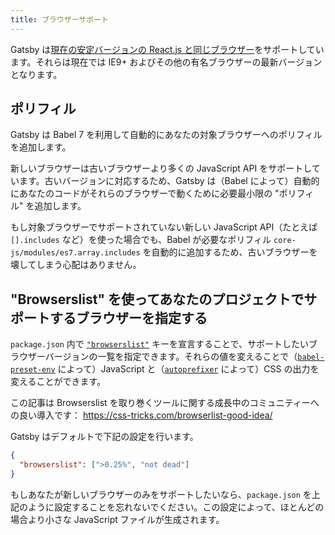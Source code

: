 ```yaml
---
title: ブラウザーサポート
---
```


Gatsby は[現在の安定バージョンの React.js と同じブラウザー](https://ja.reactjs.org/docs/react-dom.html#browser-support)をサポートしています。それらは現在では IE9+ およびその他の有名ブラウザーの最新バージョンとなります。

## ポリフィル

Gatsby は Babel 7 を利用して自動的にあなたの対象ブラウザーへのポリフィルを追加します。

新しいブラウザーは古いブラウザーより多くの JavaScript API をサポートしています。古いバージョンに対応するため、Gatsby は（Babel によって）自動的にあなたのコードがそれらのブラウザーで動くために必要最小限の "ポリフィル" を追加します。

もし対象ブラウザーでサポートされていない新しい JavaScript API（たとえば `[].includes` など）を使った場合でも、Babel が必要なポリフィル `core-js/modules/es7.array.includes` を自動的に追加するため、古いブラウザーを壊してしまう心配はありません。

## "Browserslist" を使ってあなたのプロジェクトでサポートするブラウザーを指定する

`package.json` 内で [`"browserslist"`](https://github.com/ai/browserslist) キーを宣言することで、サポートしたいブラウザーバージョンの一覧を指定できます。それらの値を変えることで（[`babel-preset-env`](https://github.com/babel/babel-preset-env#targetsbrowsers) によって）JavaScript と（[`autoprefixer`](https://github.com/postcss/autoprefixer) によって）CSS の出力を変えることができます。

この記事は Browserslist を取り巻くツールに関する成長中のコミュニティーへの良い導入です： https://css-tricks.com/browserlist-good-idea/

Gatsby はデフォルトで下記の設定を行います。

```json:title=package.json
{
  "browserslist": [">0.25%", "not dead"]
}
```

もしあなたが新しいブラウザーのみをサポートしたいなら、`package.json` を上記のように設定することを忘れないでください。この設定によって、ほとんどの場合より小さな JavaScript ファイルが生成されます。
